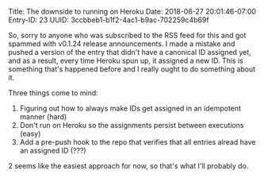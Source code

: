 Title: The downside to running on Heroku
Date: 2018-06-27 20:01:46-07:00
Entry-ID: 23
UUID: 3ccbbeb1-b1f2-4ac1-b9ac-702259c4b69f

So, sorry to anyone who was subscribed to the RSS feed for this and got spammed with v0.1.24 release announcements. I made a mistake and pushed a version of the entry that didn't have a canonical ID assigned yet, and as a result, every time Heroku spun up, it assigned a new ID. This is something that's happened before and I really ought to do something about it.

Three things come to mind:

1. Figuring out how to always make IDs get assigned in an idempotent manner (hard)
2. Don't run on Heroku so the assignments persist between executions (easy)
3. Add a pre-push hook to the repo that verifies that all entries alread have an assigned ID (???)

2 seems like the easiest approach for now, so that's what I'll probably do.
